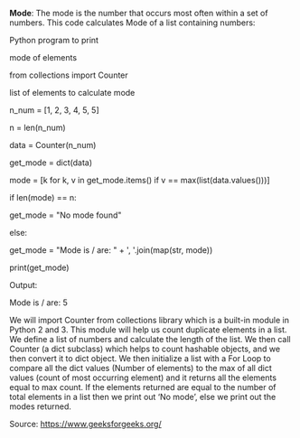 **Mode**: The mode is the number that occurs most often within a set of numbers. This code calculates Mode of a list containing numbers:

Python program to print 

mode of elements 

from collections import Counter 

list of elements to calculate mode 

n_num = [1, 2, 3, 4, 5, 5] 

n = len(n_num) 

data = Counter(n_num) 

get_mode = dict(data) 

mode = [k for k, v in get_mode.items() if v == max(list(data.values()))] 

if len(mode) == n: 

get_mode = "No mode found"

else: 

get_mode = "Mode is / are: " + ', '.join(map(str, mode)) 
	
print(get_mode)

Output:

Mode is / are: 5

We will import Counter from collections library which is a built-in module in Python 2 and 3. This module will help us count duplicate elements in a list.
We define a list of numbers and calculate the length of the list. We then call Counter (a dict subclass) which helps to count hashable objects, and we then convert it to dict object. We then initialize a list with a For Loop to compare all the dict values (Number of elements) to the max of all dict values (count of most occurring element) and it returns all the elements equal to max count. If the elements returned are equal to the number of total elements in a list then we print out ‘No mode’, else we print out the modes returned.

Source: https://www.geeksforgeeks.org/

